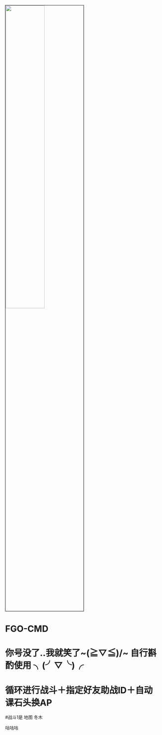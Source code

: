 
<img width="50%" style="border: 1px solid black" src="https://i.imgur.com/iOulNbE.png">

# FGO-CMD 

# 你号没了..我就笑了~\(≧▽≦)/~  自行斟酌使用 ╮(╯▽╰)╭




# 循环进行战斗＋指定好友助战ID＋自动课石头换AP

#战斗1是 地图 冬木



咕咕咕
